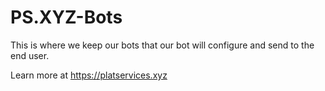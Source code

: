 # PS.XYZ-Bots
This is where we keep our bots that our bot will configure and send to the end user.

Learn more at https://platservices.xyz
